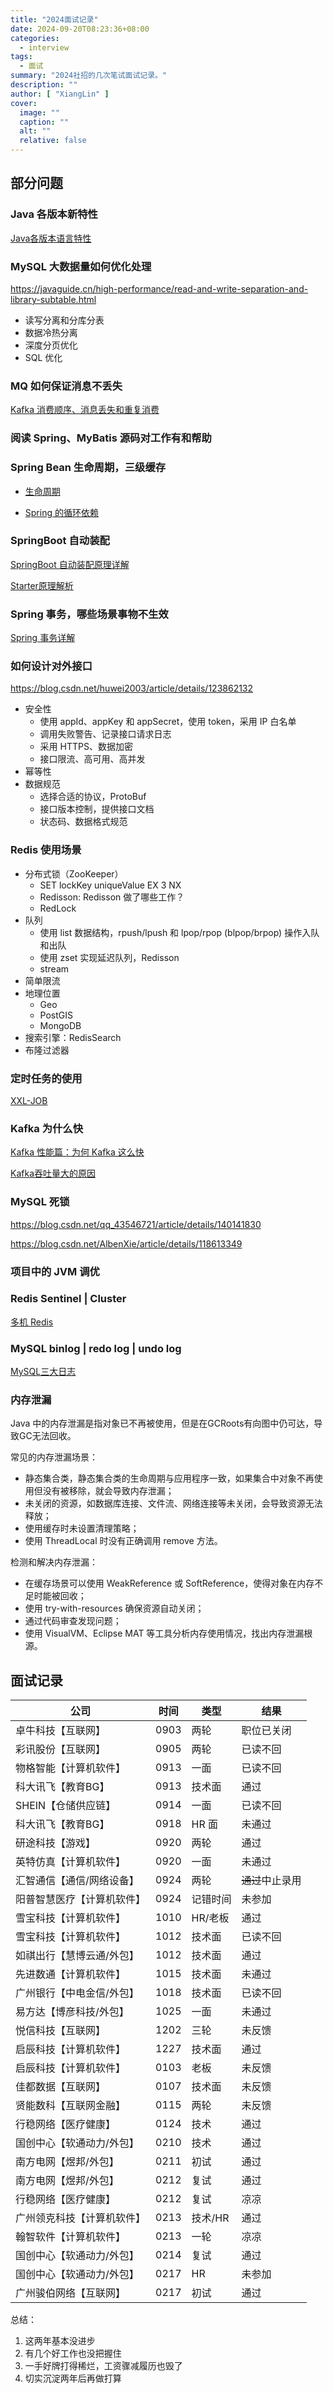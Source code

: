 ```yaml
---
title: "2024面试记录"
date: 2024-09-20T08:23:36+08:00
categories:
  - interview
tags:
  - 面试
summary: "2024社招的几次笔试面试记录。"
description: ""
author: [ "XiangLin" ]
cover:
  image: ""
  caption: ""
  alt: ""
  relative: false
---
```


## 部分问题

### Java 各版本新特性

[Java各版本语言特性](https://blog.xianglin.uk/posts/2024/java-version-features/)

### MySQL 大数据量如何优化处理

https://javaguide.cn/high-performance/read-and-write-separation-and-library-subtable.html

* 读写分离和分库分表
* 数据冷热分离
* 深度分页优化
* SQL 优化

### MQ 如何保证消息不丢失

[Kafka 消费顺序、消息丢失和重复消费](https://javaguide.cn/high-performance/message-queue/kafka-questions-01.html#kafka-消费顺序、消息丢失和重复消费)

### 阅读 Spring、MyBatis 源码对工作有和帮助

### Spring Bean 生命周期，三级缓存

* [生命周期](https://javaguide.cn/system-design/framework/spring/spring-knowledge-and-questions-summary.html#bean-%E7%9A%84%E7%94%9F%E5%91%BD%E5%91%A8%E6%9C%9F%E4%BA%86%E8%A7%A3%E4%B9%88)

* [Spring 的循环依赖](https://javaguide.cn/system-design/framework/spring/spring-knowledge-and-questions-summary.html#spring-的循环依赖)

### SpringBoot 自动装配

[SpringBoot 自动装配原理详解](https://javaguide.cn/system-design/framework/spring/spring-boot-auto-assembly-principles.html)

[Starter原理解析](https://blog.xianglin.uk/posts/2023/starter-source-code-learning/)

### Spring 事务，哪些场景事物不生效

[Spring 事务详解](https://javaguide.cn/system-design/framework/spring/spring-transaction.html)

### 如何设计对外接口

https://blog.csdn.net/huwei2003/article/details/123862132

* 安全性
    * 使用 appId、appKey 和 appSecret，使用 token，采用 IP 白名单
    * 调用失败警告、记录接口请求日志
    * 采用 HTTPS、数据加密
    * 接口限流、高可用、高并发
* 幂等性
* 数据规范
    * 选择合适的协议，ProtoBuf
    * 接口版本控制，提供接口文档
    * 状态码、数据格式规范

### Redis 使用场景

* 分布式锁（ZooKeeper）
    * SET lockKey uniqueValue EX 3 NX
    * Redisson: Redisson 做了哪些工作？
    * RedLock
* 队列
    * 使用 list 数据结构，rpush/lpush 和 lpop/rpop (blpop/brpop) 操作入队和出队
    * 使用 zset 实现延迟队列，Redisson
    * stream
* 简单限流
* 地理位置
    * Geo
    * PostGIS
    * MongoDB
* 搜索引擎：RedisSearch
* 布隆过滤器

### 定时任务的使用

[XXL-JOB](https://www.xuxueli.com/xxl-job/)

### Kafka 为什么快

[Kafka 性能篇：为何 Kafka 这么快](https://segmentfault.com/a/1190000039702782)

[Kafka吞吐量大的原因](https://blog.xianglin.uk/posts/2023/kafka-basics/#kafka%E5%90%9E%E5%90%90%E9%87%8F%E5%A4%A7%E7%9A%84%E5%8E%9F%E5%9B%A0)

### MySQL 死锁

https://blog.csdn.net/qq_43546721/article/details/140141830

https://blog.csdn.net/AlbenXie/article/details/118613349

### 项目中的 JVM 调优

### Redis Sentinel | Cluster

[多机 Redis](https://blog.xianglin.uk/posts/2021/multi-redis/)

### MySQL binlog | redo log | undo log

[MySQL三大日志](https://javaguide.cn/database/mysql/mysql-logs.html)

### 内存泄漏

Java 中的内存泄漏是指对象已不再被使用，但是在GCRoots有向图中仍可达，导致GC无法回收。

常见的内存泄漏场景：

* 静态集合类，静态集合类的生命周期与应用程序一致，如果集合中对象不再使用但没有被移除，就会导致内存泄漏；
* 未关闭的资源，如数据库连接、文件流、网络连接等未关闭，会导致资源无法释放；
* 使用缓存时未设置清理策略；
* 使用 ThreadLocal 时没有正确调用 remove 方法。

检测和解决内存泄漏：

* 在缓存场景可以使用 WeakReference 或 SoftReference，使得对象在内存不足时能被回收；
* 使用 try-with-resources 确保资源自动关闭；
* 通过代码审查发现问题；
* 使用 VisualVM、Eclipse MAT 等工具分析内存使用情况，找出内存泄漏根源。

## 面试记录

| 公司                       | 时间 | 类型     | 结果                |
| -------------------------- | ---- | -------- | ------------------- |
| 卓牛科技【互联网】         | 0903 | 两轮     | 职位已关闭          |
| 彩讯股份【互联网】         | 0905 | 两轮     | 已读不回            |
| 物格智能【计算机软件】     | 0913 | 一面     | 已读不回            |
| 科大讯飞【教育BG】         | 0913 | 技术面   | 通过                |
| SHEIN【仓储供应链】        | 0914 | 一面     | 已读不回            |
| 科大讯飞【教育BG】         | 0918 | HR 面    | 未通过              |
| 研途科技【游戏】           | 0920 | 两轮     | 通过                |
| 英特仿真【计算机软件】     | 0920 | 一面     | 未通过              |
| 汇智通信【通信/网络设备】  | 0924 | 两轮     | <s>通过</s>中止录用 |
| 阳普智慧医疗【计算机软件】 | 0924 | 记错时间 | 未参加              |
| 雪宝科技【计算机软件】     | 1010 | HR/老板  | 通过                |
| 雪宝科技【计算机软件】     | 1012 | 技术面   | 已读不回            |
| 如祺出行【慧博云通/外包】  | 1012 | 技术面   | 通过                |
| 先进数通【计算机软件】     | 1015 | 技术面   | 未通过              |
| 广州银行【中电金信/外包】  | 1018 | 技术面   | 已读不回            |
| 易方达【博彦科技/外包】    | 1025 | 一面     | 未通过              |
| 悦信科技【互联网】         | 1202 | 三轮     | 未反馈              |
| 启辰科技【计算机软件】     | 1227 | 技术面   | 通过                |
| 启辰科技【计算机软件】     | 0103 | 老板     | 未反馈              |
| 佳都数据【互联网】         | 0107 | 技术面   | 未反馈              |
| 贤能数科【互联网金融】     | 0115 | 两轮     | 未反馈              |
| 行稳网络【医疗健康】       | 0124 | 技术     | 通过                |
| 国创中心【软通动力/外包】  | 0210 | 技术     | 通过                |
| 南方电网【煜邦/外包】      | 0211 | 初试     | 通过                |
| 南方电网【煜邦/外包】      | 0212 | 复试     | 通过                |
| 行稳网络【医疗健康】       | 0212 | 复试     | 凉凉                |
| 广州领克科技【计算机软件】 | 0213 | 技术/HR  | 通过                |
| 翰智软件【计算机软件】     | 0213 | 一轮     | 凉凉                |
| 国创中心【软通动力/外包】  | 0214 | 复试     | 通过                |
| 国创中心【软通动力/外包】  | 0217 | HR       | 未参加              |
| 广州骏伯网络【互联网】     | 0217 | 初试     | 通过                |

总结：

1. 这两年基本没进步
2. 有几个好工作也没把握住
3. 一手好牌打得稀烂，工资骤减履历也毁了
4. 切实沉淀两年后再做打算
